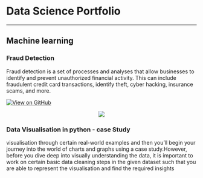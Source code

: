 # Data Science Portfolio
---
## Machine learning

### Fraud Detection

Fraud detection is a set of processes and analyses that allow businesses to identify and prevent unauthorized financial activity. This can include fraudulent credit card transactions, identify theft, cyber hacking, insurance scams, and more.

[![View on GitHub](https://img.shields.io/badge/GitHub-View_on_GitHub-blue?logo=GitHub)](https://github.com/satyanarayana25/minimal/tree/master/assets/img)

<center><img src="fraud_detection.jpg"/></center>

### Data Visualisation in python - case Study

visualisation through certain real-world examples and then you’ll begin your journey into the world of charts and graphs using a case study.However, before you dive deep into visually understanding the data, it is important to work on certain basic data cleaning steps in the given dataset such that you are able to represent the visualisation and find the required insights
